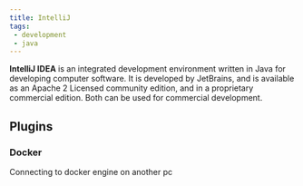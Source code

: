 ```yaml
---
title: IntelliJ
tags:
 - development
 - java
---
```


**IntelliJ IDEA** is an integrated development environment written in Java for developing computer software. It is developed by JetBrains, and is available as an Apache 2 Licensed community edition, and in a proprietary commercial edition. Both can be used for commercial development.
<!--more-->
## Plugins

### Docker

Connecting to docker engine on another pc
